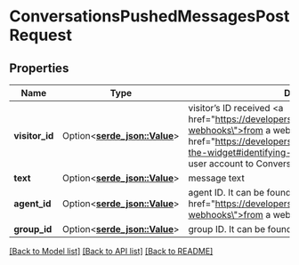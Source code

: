 # ConversationsPushedMessagesPostRequest

## Properties

Name | Type | Description | Notes
------------ | ------------- | ------------- | -------------
**visitor_id** | Option<[**serde_json::Value**](.md)> | visitor’s ID received <a href=\"https://developers.brevo.com/docs/conversations-webhooks\">from a webhook</a> or generated by you to <a href=\"https://developers.brevo.com/docs/customize-the-widget#identifying-existing-users\">bind existing user account to Conversations</a> | 
**text** | Option<[**serde_json::Value**](.md)> | message text | 
**agent_id** | Option<[**serde_json::Value**](.md)> | agent ID. It can be found on agent’s page or received <a href=\"https://developers.brevo.com/docs/conversations-webhooks\">from a webhook</a>. | [optional]
**group_id** | Option<[**serde_json::Value**](.md)> | group ID. It can be found on group’s page. | [optional]

[[Back to Model list]](../README.md#documentation-for-models) [[Back to API list]](../README.md#documentation-for-api-endpoints) [[Back to README]](../README.md)


